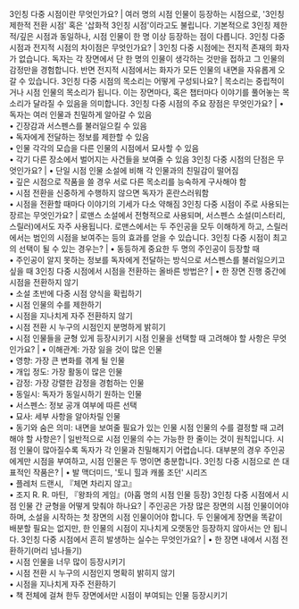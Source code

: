 3인칭 다중 시점이란 무엇인가요?	| 여러 명의 시점 인물이 등장하는 시점으로, '3인칭 제한적 전환 시점' 혹은 '삽화적 3인칭 시점'이라고도 불립니다. 기본적으로 3인칭 제한적/깊은 시점과 동일하나, 시점 인물이 한 명 이상 등장하는 점이 다릅니다.
3인칭 다중 시점과 전지적 시점의 차이점은 무엇인가요?	| 3인칭 다중 시점에는 전지적 존재의 화자가 없습니다. 독자는 각 장면에서 단 한 명의 인물이 생각하는 것만을 접하고 그 인물의 감정만을 경험합니다. 반면 전지적 시점에서는 화자가 모든 인물의 내면을 자유롭게 오갈 수 있습니다.
3인칭 다중 시점의 목소리는 어떻게 구성되나요?	| 목소리는 중립적이거나 시점 인물의 목소리가 됩니다. 이는 장면마다, 혹은 챕터마다 이야기를 풀어놓는 목소리가 달라질 수 있음을 의미합니다.
3인칭 다중 시점의 주요 장점은 무엇인가요?	| • 독자는 여러 인물과 친밀하게 알아갈 수 있음<br/>• 긴장감과 서스펜스를 불러일으킬 수 있음<br/>• 독자에게 전달하는 정보를 제한할 수 있음<br/>• 인물 각각의 모습을 다른 인물의 시점에서 묘사할 수 있음<br/>• 각기 다른 장소에서 벌어지는 사건들을 보여줄 수 있음
3인칭 다중 시점의 단점은 무엇인가요?	| • 단일 시점 인물 소설에 비해 각 인물과의 친밀감이 떨어짐<br/>• 깊은 시점으로 작품을 쓸 경우 서로 다른 목소리를 능숙하게 구사해야 함<br/>• 시점 전환을 신중하게 수행하지 않으면 독자가 혼란스러워함<br/>• 시점을 전환할 때마다 이야기의 기세가 다소 약해짐
3인칭 다중 시점이 주로 사용되는 장르는 무엇인가요?	| 로맨스 소설에서 전형적으로 사용되며, 서스펜스 소설(미스터리, 스릴러)에서도 자주 사용됩니다. 로맨스에서는 두 주인공을 모두 이해하게 하고, 스릴러에서는 범인의 시점을 보여주는 등의 효과를 얻을 수 있습니다.
3인칭 다중 시점이 최고의 선택이 될 수 있는 경우는?	| • 동등하게 중요한 두 명의 주인공이 등장할 때<br/>• 주인공이 알지 못하는 정보를 독자에게 전달하는 방식으로 서스펜스를 불러일으키고 싶을 때
3인칭 다중 시점에서 시점을 전환하는 올바른 방법은?	| • 한 장면 진행 중간에 시점을 전환하지 않기<br/>• 소설 초반에 다중 시점 양식을 확립하기<br/>• 시점 인물의 수를 제한하기<br/>• 시점을 지나치게 자주 전환하지 않기<br/>• 시점 전환 시 누구의 시점인지 분명하게 밝히기<br/>• 시점 인물들을 균형 있게 등장시키기
시점 인물을 선택할 때 고려해야 할 사항은 무엇인가요?	| • 이해관계: 가장 잃을 것이 많은 인물<br/>• 영향: 가장 큰 변화를 겪게 될 인물<br/>• 개입 정도: 가장 활동이 많은 인물<br/>• 감정: 가장 강렬한 감정을 경험하는 인물<br/>• 동일시: 독자가 동일시하기 원하는 인물<br/>• 서스펜스: 정보 공개 여부에 따른 선택<br/>• 묘사: 세부 사항을 알아차릴 인물<br/>• 동기와 숨은 의미: 내면을 보여줄 필요가 있는 인물
시점 인물의 수를 결정할 때 고려해야 할 사항은?	| 일반적으로 시점 인물의 수는 가능한 한 줄이는 것이 원칙입니다. 시점 인물이 많아질수록 독자가 각 인물과 친밀해지기 어렵습니다. 대부분의 경우 주인공에게만 시점을 부여하고, 시점 인물은 두 명이면 충분합니다.
3인칭 다중 시점으로 쓴 대표적인 작품은?	| • 발 맥더미드, '토니 힐과 캐롤 조던' 시리즈<br/>• 플레처 드랜시, 『체면 차리지 않고』<br/>• 조지 R. R. 마틴, 『왕좌의 게임』(아홉 명의 시점 인물 등장)
3인칭 다중 시점에서 시점 인물 간 균형을 어떻게 맞춰야 하나요?	| 주인공은 가장 많은 장면의 시점 인물이어야 하며, 소설을 시작하는 첫 장면의 시점 인물이어야 합니다. 두 인물에게 장면을 똑같이 배분할 필요는 없지만, 한 인물의 시점이 지나치게 오랫동안 등장하지 않아서는 안 됩니다.
3인칭 다중 시점에서 흔히 발생하는 실수는 무엇인가요?	| • 한 장면 내에서 시점 전환하기(머리 넘나들기)<br/>• 시점 인물을 너무 많이 등장시키기<br/>• 시점 전환 시 누구의 시점인지 명확히 밝히지 않기<br/>• 시점을 지나치게 자주 전환하기<br/>• 책 전체에 걸쳐 한두 장면에서만 시점이 부여되는 인물 등장시키기
